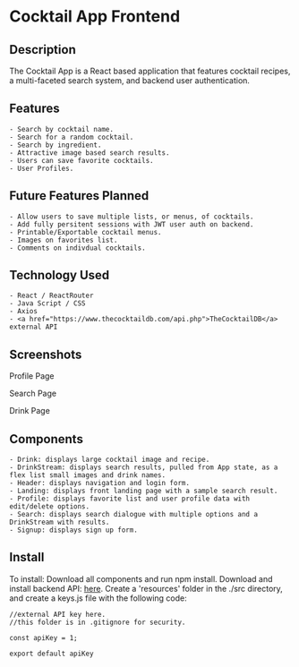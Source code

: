 # Cocktail App Frontend

## Description

The Cocktail App is a React based application that features cocktail recipes, a multi-faceted search system, and backend user authentication.  

## Features

    - Search by cocktail name.
    - Search for a random cocktail.
    - Search by ingredient.
    - Attractive image based search results.
    - Users can save favorite cocktails.
    - User Profiles.

## Future Features Planned

    - Allow users to save multiple lists, or menus, of cocktails.
    - Add fully persitent sessions with JWT user auth on backend.
    - Printable/Exportable cocktail menus.
    - Images on favorites list.
    - Comments on indivdual cocktails.

## Technology Used

    - React / ReactRouter
    - Java Script / CSS
    - Axios
    - <a href="https://www.thecocktaildb.com/api.php">TheCocktailDB</a> external API

## Screenshots

Profile Page

Search Page

Drink Page

## Components

    - Drink: displays large cocktail image and recipe.
    - DrinkStream: displays search results, pulled from App state, as a flex list small images and drink names.
    - Header: displays navigation and login form.
    - Landing: displays front landing page with a sample search result.
    - Profile: displays favorite list and user profile data with edit/delete options.
    - Search: displays search dialogue with multiple options and a DrinkStream with results.
    - Signup: displays sign up form.

## Install

To install:
Download all components and run npm install. 
Download and install backend API: <a href="https://github.com/davidglic/project3-backend">here</a>.
Create a 'resources' folder in the ./src directory, and create a keys.js file with the following code:
```
//external API key here. 
//this folder is in .gitignore for security.

const apiKey = 1;

export default apiKey
```


